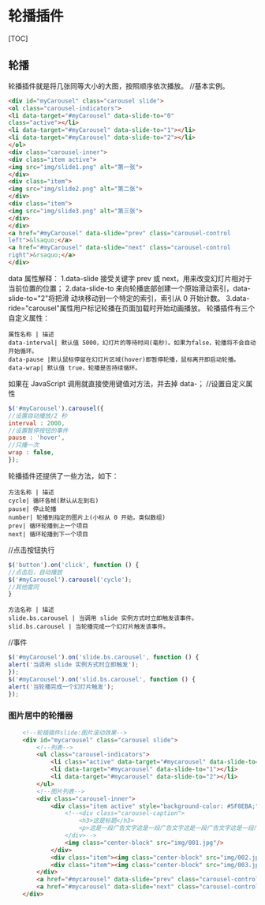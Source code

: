 # 轮播插件
[TOC]

## 轮播
轮播插件就是将几张同等大小的大图，按照顺序依次播放。
//基本实例。
```html
<div id="myCarousel" class="carousel slide">
<ol class="carousel-indicators">
<li data-target="#myCarousel" data-slide-to="0"
class="active"></li>
<li data-target="#myCarousel" data-slide-to="1"></li>
<li data-target="#myCarousel" data-slide-to="2"></li>
</ol>
<div class="carousel-inner">
<div class="item active">
<img src="img/slide1.png" alt="第一张">
</div>
<div class="item">
<img src="img/slide2.png" alt="第二张">
</div>
<div class="item">
<img src="img/slide3.png" alt="第三张">
</div>
</div>
<a href="#myCarousel" data-slide="prev" class="carousel-control
left">&lsaquo;</a>
<a href="#myCarousel" data-slide="next" class="carousel-control
right">&rsaquo;</a>
</div>
```
data 属性解释：
1.data-slide 接受关键字 prev 或 next，用来改变幻灯片相对于当前位置的位置；
2.data-slide-to 来向轮播底部创建一个原始滑动索引，data-slide-to="2"将把滑
动块移动到一个特定的索引，索引从 0 开始计数。
3.data-ride="carousel"属性用户标记轮播在页面加载时开始动画播放。
轮播插件有三个自定义属性：
```table
属性名称 | 描述
data-interval| 默认值 5000，幻灯片的等待时间(毫秒)。如果为false，轮播将不会自动开始循环。
data-pause |默认鼠标停留在幻灯片区域(hover)即暂停轮播，鼠标离开即启动轮播。
data-wrap| 默认值 true，轮播是否持续循环。
```
如果在 JavaScript 调用就直接使用键值对方法，并去掉 data-；
//设置自定义属性
```javascript
$('#myCarousel').carousel({
//设置自动播放/2 秒
interval : 2000,
//设置暂停按钮的事件
pause : 'hover',
//只播一次
wrap : false,
});
```
轮播插件还提供了一些方法，如下：
```table
方法名称 | 描述
cycle| 循环各帧(默认从左到右)
pause| 停止轮播
number| 轮播到指定的图片上(小标从 0 开始，类似数组)
prev| 循环轮播到上一个项目
next| 循环轮播到下一个项目
```
//点击按钮执行
```javascript
$('button').on('click', function () {
//点击后，自动播放
$('#myCarousel').carousel('cycle');
//其他雷同
}
```
```table
方法名称 | 描述
slide.bs.carousel | 当调用 slide 实例方式时立即触发该事件。
slid.bs.carousel | 当轮播完成一个幻灯片触发该事件。
```
//事件
```javascript
$('#myCarousel').on('slide.bs.carousel', function () {
alert('当调用 slide 实例方式时立即触发');
});
$('#myCarousel').on('slid.bs.carousel', function () {
alert('当轮播完成一个幻灯片触发');
});
```
### 图片居中的轮播器
```html
	<!--轮插插件slide:图片滚动效果-->
	<div id="mycarousel" class="carousel slide">
		<!--列表-->
		<ul class="carousel-indicators">
			<li class="active" data-target="#mycarousel" data-slide-to="0"></li>
			<li data-target="#mycarousel" data-slide-to="1"></li>
			<li data-target="#mycarousel" data-slide-to="2"></li>
		</ul>
		<!--图片列表-->
		<div class="carousel-inner">
			<div class="item active" style="background-color: #5F8EBA;">
				<!--<div class="carousel-caption">
					<h3>这是标题</h3>
					<p>这是一段广告文字这是一段广告文字这是一段广告文字这是一段广告文字这是一段广告文字这是一段广告文字</p>
				</div>-->
				<img class="center-block" src="img/001.jpg"/>
			</div>
			<div class="item"><img class="center-block" src="img/002.jpg"/></div>
			<div class="item"><img class="center-block" src="img/003.jpg"/></div>
		</div>
		<a href="#mycarousel" data-slide="prev" class="carousel-control left"><span class="glyphicon glyphicon-chevron-left"></span></a>
		<a href="#mycarousel" data-slide="next" class="carousel-control right"><span class="glyphicon glyphicon-chevron-right"></span></a>
	</div>
```
